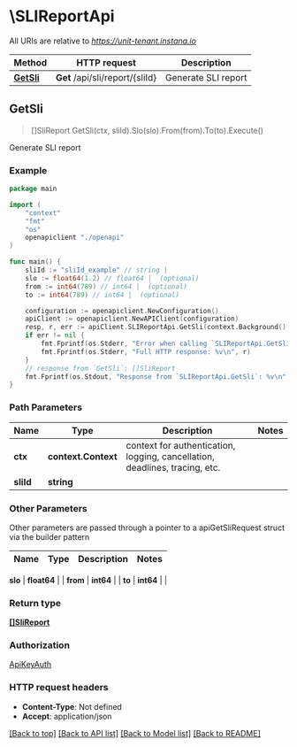 # \SLIReportApi

All URIs are relative to *https://unit-tenant.instana.io*

Method | HTTP request | Description
------------- | ------------- | -------------
[**GetSli**](SLIReportApi.md#GetSli) | **Get** /api/sli/report/{sliId} | Generate SLI report



## GetSli

> []SliReport GetSli(ctx, sliId).Slo(slo).From(from).To(to).Execute()

Generate SLI report

### Example

```go
package main

import (
    "context"
    "fmt"
    "os"
    openapiclient "./openapi"
)

func main() {
    sliId := "sliId_example" // string | 
    slo := float64(1.2) // float64 |  (optional)
    from := int64(789) // int64 |  (optional)
    to := int64(789) // int64 |  (optional)

    configuration := openapiclient.NewConfiguration()
    apiClient := openapiclient.NewAPIClient(configuration)
    resp, r, err := apiClient.SLIReportApi.GetSli(context.Background(), sliId).Slo(slo).From(from).To(to).Execute()
    if err != nil {
        fmt.Fprintf(os.Stderr, "Error when calling `SLIReportApi.GetSli``: %v\n", err)
        fmt.Fprintf(os.Stderr, "Full HTTP response: %v\n", r)
    }
    // response from `GetSli`: []SliReport
    fmt.Fprintf(os.Stdout, "Response from `SLIReportApi.GetSli`: %v\n", resp)
}
```

### Path Parameters


Name | Type | Description  | Notes
------------- | ------------- | ------------- | -------------
**ctx** | **context.Context** | context for authentication, logging, cancellation, deadlines, tracing, etc.
**sliId** | **string** |  | 

### Other Parameters

Other parameters are passed through a pointer to a apiGetSliRequest struct via the builder pattern


Name | Type | Description  | Notes
------------- | ------------- | ------------- | -------------

 **slo** | **float64** |  | 
 **from** | **int64** |  | 
 **to** | **int64** |  | 

### Return type

[**[]SliReport**](SliReport.md)

### Authorization

[ApiKeyAuth](../README.md#ApiKeyAuth)

### HTTP request headers

- **Content-Type**: Not defined
- **Accept**: application/json

[[Back to top]](#) [[Back to API list]](../README.md#documentation-for-api-endpoints)
[[Back to Model list]](../README.md#documentation-for-models)
[[Back to README]](../README.md)

